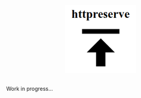 <p align="center">
<a href="https://github.com/exponential-decay/httpreserve#logo">
<img id="logo" src="https://github.com/exponential-decay/httpreserve/raw/master/src/images/httpreserve-logo.png" title="httpreserve" alt-text="httpreserve"/>
</a>
</p>
<br/>
Work in progress...

